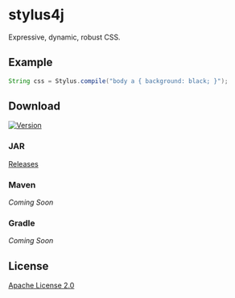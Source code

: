 # stylus4j

Expressive, dynamic, robust CSS.

## Example

```java
String css = Stylus.compile("body a { background: black; }");
```

## Download

[![Version](https://img.shields.io/github/v/release/PryosCode/stylus4j?label=Version)](https://github.com/PryosCode/stylus4j/tags)

### JAR

[Releases](https://github.com/PryosCode/stylus4j/releases)

### Maven

_Coming Soon_

### Gradle

_Coming Soon_

## License

[Apache License 2.0](https://github.com/PryosCode/stylus4j/blob/master/LICENSE)